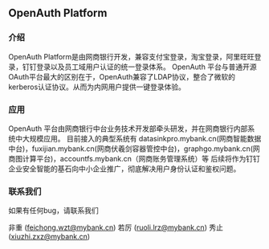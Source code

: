 ## OpenAuth Platform

### 介绍
OpenAuth Platform是由网商银行开发，兼容支付宝登录，淘宝登录，阿里旺旺登录，钉钉登录以及员工域用户认证的统一登录体系。
OpenAuth 平台与普通开源OAuth平台最大的区别在于，OpenAuth兼容了LDAP协议，整合了微软的kerberos认证协议。从而为内网用户提供一键登录体验。

### 应用
OpenAuth 平台由网商银行中台业务技术开发部牵头研发，并在网商银行内部系统中大规模应用。
目前接入的典型系统有 datasinkpro.mybank.cn(网商智能数据中台)，fuxijian.mybank.cn(网商伏羲剑容器管控中台)，graphgo.mybank.cn(网商图计算平台)，accountfs.mybank.cn（网商账务管理系统）等
后续将作为钉钉企业安全智能的基石向中小企业推广，彻底解决用户身份认证和鉴权问题。

### 联系我们
如果有任何bug，请联系我们

非重 (feichong.wzt@mybank.cn)
若厉 (ruoli.lrz@mybank.cn)
秀止 (xiuzhi.zxz@mybank.cn)

